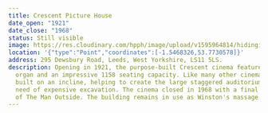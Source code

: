 ```yaml
---
title: Crescent Picture House
date_open: "1921"
date_close: "1968"
status: Still visible
image: https://res.cloudinary.com/hpph/image/upload/v1595964814/hidinginplainsight/crescentpicturehouse.svg
location: '{"type":"Point","coordinates":[-1.5468326,53.7730578]}'
address: 295 Dewsbury Road, Leeds, West Yorkshire, LS11 5LS.
description: Opening in 1921, the purpose-built Crescent cinema featured a large
  organ and an impressive 1158 seating capacity. Like many other cinemas, it is
  built on an incline, helping to create the large staggered auditorium without
  need of expensive excavation. The cinema closed in 1968 with a final screening
  of The Man Outside. The building remains in use as Winston's massage parlour.
---
```

